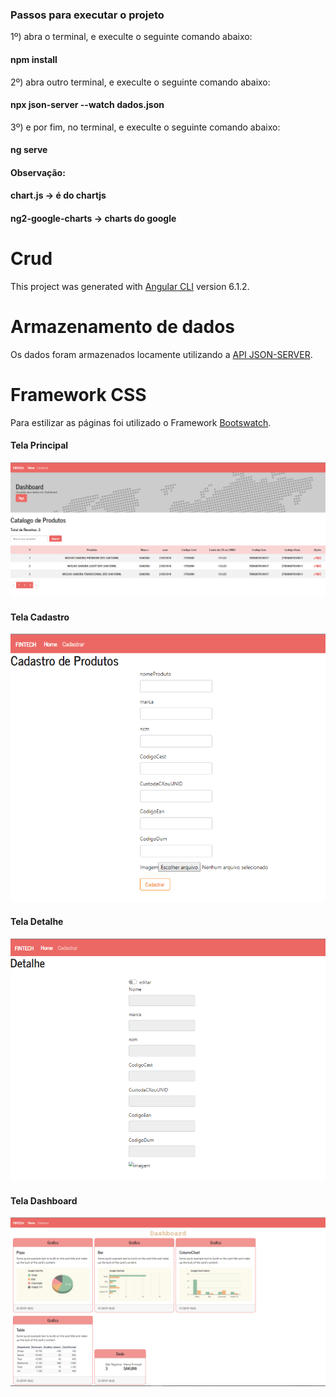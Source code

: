 
### Passos para executar o projeto

1º) abra o terminal, e execulte o seguinte comando abaixo:

#### npm install

2º) abra outro terminal, e execulte o seguinte comando abaixo:

#### npx json-server --watch dados.json

3º) e por fim, no terminal, e execulte o seguinte comando abaixo:

#### ng serve


#### Observação:
#### chart.js -> é do chartjs
#### ng2-google-charts -> charts do google

# Crud

This project was generated with [Angular CLI](https://github.com/angular/angular-cli) version 6.1.2.

# Armazenamento de dados

Os dados foram armazenados locamente utilizando a [API JSON-SERVER](https://github.com/typicode/json-server).

# Framework CSS

Para estilizar as páginas foi utilizado o Framework [Bootswatch](https://bootswatch.com/).

#### Tela Principal

![image](https://github.com/laisvidoto1994/angular2/blob/master/imagens%20das%20telas/crud/inicial.PNG)


#### Tela Cadastro

![image](https://github.com/laisvidoto1994/angular2/blob/master/imagens%20das%20telas/crud/cadastro.PNG)


#### Tela Detalhe

![image](https://github.com/laisvidoto1994/angular2/blob/master/imagens%20das%20telas/crud/update.PNG)

#### Tela Dashboard

![image](https://github.com/laisvidoto1994/angular2/blob/master/imagens%20das%20telas/crud/Dashboard.PNG)



